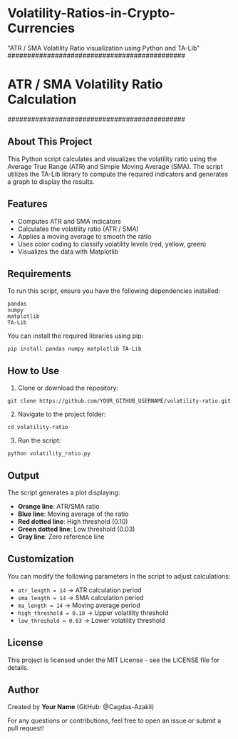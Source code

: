 # Volatility-Ratios-in-Crypto-Currencies
"ATR / SMA Volatility Ratio visualization using Python and TA-Lib"
#############################################
# ATR / SMA Volatility Ratio Calculation
#############################################

## About This Project
This Python script calculates and visualizes the volatility ratio using the Average True Range (ATR) and Simple Moving Average (SMA). The script utilizes the TA-Lib library to compute the required indicators and generates a graph to display the results.

## Features
- Computes ATR and SMA indicators
- Calculates the volatility ratio (ATR / SMA)
- Applies a moving average to smooth the ratio
- Uses color coding to classify volatility levels (red, yellow, green)
- Visualizes the data with Matplotlib

## Requirements
To run this script, ensure you have the following dependencies installed:

```
pandas
numpy
matplotlib
TA-Lib
```

You can install the required libraries using pip:

```
pip install pandas numpy matplotlib TA-Lib
```

## How to Use
1. Clone or download the repository:
```
git clone https://github.com/YOUR_GITHUB_USERNAME/volatility-ratio.git
```

2. Navigate to the project folder:
```
cd volatility-ratio
```

3. Run the script:
```
python volatility_ratio.py
```

## Output
The script generates a plot displaying:
- **Orange line**: ATR/SMA ratio
- **Blue line**: Moving average of the ratio
- **Red dotted line**: High threshold (0.10)
- **Green dotted line**: Low threshold (0.03)
- **Gray line**: Zero reference line

## Customization
You can modify the following parameters in the script to adjust calculations:
- `atr_length = 14`  → ATR calculation period
- `sma_length = 14`  → SMA calculation period
- `ma_length = 14`   → Moving average period
- `high_threshold = 0.10` → Upper volatility threshold
- `low_threshold = 0.03`  → Lower volatility threshold

## License
This project is licensed under the MIT License - see the LICENSE file for details.

## Author
Created by **Your Name** (GitHub: @Cagdas-Azakli)

For any questions or contributions, feel free to open an issue or submit a pull request!

